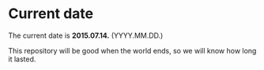 # Current date

The current date is **2015.07.14.** (YYYY.MM.DD.)

This repository will be good when the world ends, so we will know how long it lasted.